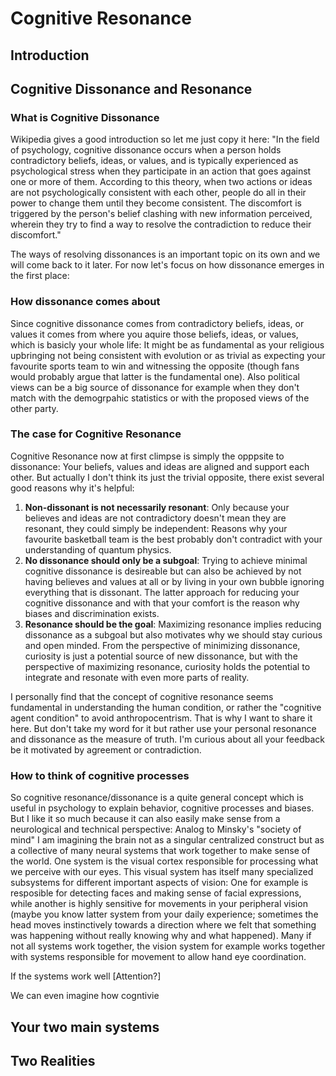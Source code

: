 # Cognitive Resonance


## Introduction

## Cognitive Dissonance and Resonance

### What is Cognitive Dissonance
Wikipedia gives a good introduction so let me just copy it here:
"In the field of psychology, cognitive dissonance occurs when a person holds contradictory beliefs, ideas, or values, and is typically experienced as psychological stress when they participate in an action that goes against one or more of them. According to this theory, when two actions or ideas are not psychologically consistent with each other, people do all in their power to change them until they become consistent. The discomfort is triggered by the person's belief clashing with new information perceived, wherein they try to find a way to resolve the contradiction to reduce their discomfort."

The ways of resolving dissonances is an important topic on its own and we will come back to it later. For now let's focus on how dissonance emerges in the first place:

### How dissonance comes about
Since cognitive dissonance comes from contradictory beliefs, ideas, or values it comes from where you aquire those beliefs, ideas, or values, which is basicly your whole life: It might be as fundamental as your religious upbringing not being consistent with evolution or as trivial as expecting your favourite sports team to win and witnessing the opposite (though fans would probably argue that latter is the fundamental one). Also political views can be a big source of dissonance for example when they don't match with the demogrpahic statistics or with the proposed views of the other party.

### The case for Cognitive Resonance
Cognitive Resonance now at first climpse is simply the opppsite to dissonance: Your beliefs, values and ideas are aligned and support each other. But actually I don't think its just the trivial opposite, there exist several good reasons why it's helpful:
1. **Non-dissonant is not necessarily resonant**: Only because your believes and ideas are not contradictory doesn't mean they are resonant, they could simply be independent: Reasons why your favourite basketball team is the best probably don't contradict with your understanding of quantum physics.
2. **No dissonance should only be a subgoal**: Trying to achieve minimal cognitive dissonance is desireable but can also be achieved by not having believes and values at all or by living in your own bubble ignoring everything that is dissonant. The latter approach for reducing your cognitive dissonance and with that your comfort is the reason why biases and discrimination exists.
3. **Resonance should be the goal**: Maximizing resonance implies reducing dissonance as a subgoal but also motivates why we should stay curious and open minded. From the perspective of minimizing dissonance, curiosity is just a potential source of new dissonance, but with the perspective of maximizing resonance, curiosity holds the potential to integrate and resonate with even more parts of reality.

I personally find that the concept of cognitive resonance seems fundamental in understanding the human condition, or rather the "cognitive agent condition" to avoid anthropocentrism. That is why I want to share it here. But don't take my word for it but rather use your personal resonance and dissonance as the measure of truth. I'm curious about all your feedback be it motivated by agreement or contradiction.

### How to think of cognitive processes
So cognitive resonance/dissonance is a quite general concept which is useful in psychology to explain behavior, cognitive processes and biases. But I like it so much because it can also easily make sense from a neurological and technical perspective: Analog to Minsky's "society of mind" I am imagining the brain not as a singular centralized construct but as a collective of many neural systems that work together to make sense of the world. One system is the visual cortex responsible for processing what we perceive with our eyes. This visual system has itself many specialized subsystems for different important aspects of vision: One for example is resposible for detecting faces and making sense of facial expressions, while another is highly sensitive for movements in your peripheral vision (maybe you know latter system from your daily experience; sometimes the head moves instinctively towards a direction where we felt that something was happening without really knowing why and what happened). Many if not all systems work together, the vision system for example works together with systems responsible for movement to allow hand eye coordination.

If the systems work well
[Attention?]

We can even imagine how cogntivie 


## Your two main systems

## Two Realities